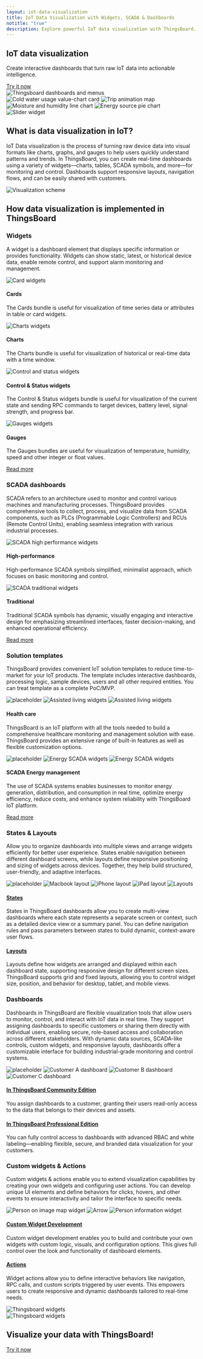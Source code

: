 ```yaml
---
layout: iot-data-visualization
title: IoT Data Visualization with Widgets, SCADA & Dashboards
notitle: "true"
description: Explore powerful IoT data visualization with ThingsBoard. Build interactive dashboards using charts, graphs, SCADA widgets, and control elements. Leverage states and responsive layouts for real-time monitoring, enhanced UX, decision-making, and industrial process optimization.
---
```


<div class="visualization-wrapper">
    <section class="visualization-hero">
        <div class="title">
            <h1>IoT data visualization</h1>
            <p>Create interactive dashboards that turn raw IoT data into actionable intelligence.</p>
            <a id="visualization_try_it_now" target="_blank" href="/installations/" class="button gtm_button">Try it now</a>
        </div>
        <div class="images">
            <div class="circle-bg"></div>
            <img src="https://img.thingsboard.io/visualization/bar-chart.svg" class="visualization-hero-image" alt="Thingsboard dashboards and menus">
            <img src="https://img.thingsboard.io/visualization/cold_water_usage.webp" class="visualization-hero-image-2" alt="Cold water usage value-chart card">
            <img src="https://img.thingsboard.io/visualization/route_history.webp" class="visualization-hero-image-3" alt="Trip animation map">
            <img src="https://img.thingsboard.io/visualization/moisture_himidity.webp" class="visualization-hero-image-4" alt="Moisture and humidity line chart">
            <img src="https://img.thingsboard.io/visualization/energy_sources.webp" class="visualization-hero-image-5" alt="Energy source pie chart">
            <img src="https://img.thingsboard.io/visualization/slider.webp" class="visualization-hero-image-6" alt="Slider widget">
        </div>
    </section>
    <section class="visualization-definition">
        <div class="title">
            <h2>What is data visualization in IoT?</h2>
            <p>IoT Data visualization is the process of turning raw device data into visual formats like charts, graphs, and gauges to help users quickly understand patterns and trends. In ThingsBoard, you can create real-time dashboards using a variety of widgets—charts, tables, SCADA symbols, and more—for monitoring and control. Dashboards support responsive layouts, navigation flows, and can be easily shared with customers.</p>
        </div>
        <img data-src="https://img.thingsboard.io/visualization/visualization-scheme.svg" src="https://img.thingsboard.io/visualization/visualization-scheme.svg" class="svg-animation" alt="Visualization scheme">
    </section>
    <section class="visualization-implementation">
        <h2>How data visualization is implemented in ThingsBoard</h2>
        <div class="block">
            <div class="title">
                <h3>Widgets</h3>
                <p>A widget is a dashboard element that displays specific information or provides functionality. Widgets can show static, latest, or historical device data, enable remote control, and support alarm monitoring and management.</p>
            </div>
            <div class="row">
                <div class="card">
                    <div class="image-container">
                        <img class="svg-animation" data-src="https://img.thingsboard.io/visualization/cards.svg" src="https://img.thingsboard.io/visualization/cards.svg" alt="Card widgets">
                    </div>
                    <div class="content">
                        <h4>Cards</h4>
                        <p>The Cards bundle is useful for visualization of time series data or attributes in table or card widgets.</p>
                    </div>
                </div>
                <div class="card">
                    <div class="image-container">
                        <img class="svg-animation" data-src="https://img.thingsboard.io/visualization/charts.svg" src="https://img.thingsboard.io/visualization/charts.svg" alt="Charts widgets">
                    </div>
                    <div class="content">
                        <h4>Charts</h4>
                        <p>The Charts bundle is useful for visualization of historical or real-time data with a time window.</p>
                    </div>
                </div>
            </div>
            <div class="row">
                <div class="card">
                    <div class="image-container">
                        <img class="svg-animation" data-src="https://img.thingsboard.io/visualization/control.svg" src="https://img.thingsboard.io/visualization/control.svg" alt="Control and status widgets">
                    </div>
                    <div class="content">
                        <h4>Control & Status widgets</h4>
                        <p>The Control & Status widgets bundle is useful for visualization of the current state and sending RPC commands to target devices, battery level, signal strength, and progress bar.</p>
                    </div>
                </div>
                <div class="card">
                    <div class="image-container">
                        <img class="svg-animation" data-src="https://img.thingsboard.io/visualization/gauges.svg" src="https://img.thingsboard.io/visualization/gauges.svg" alt="Gauges widgets">
                    </div>
                    <div class="content">
                        <h4>Gauges</h4>
                        <p>The Gauges bundles are useful for visualization of temperature, humidity, speed and other integer or float values.</p>
                    </div>
                </div>
            </div>
            <div class="block-link">
                <a href="/docs/user-guide/widgets/">Read more <i class="fas fa-chevron-right fa-md"></i></a>
            </div>
        </div>
        <div class="block">
            <div class="title">
                <h3>SCADA dashboards</h3>
                <p>SCADA refers to an architecture used to monitor and control various machines and manufacturing processes. ThingsBoard provides comprehensive tools to collect, process, and visualize data from SCADA components, such as PLCs (Programmable Logic Controllers) and RCUs (Remote Control Units), enabling seamless integration with various industrial processes.</p>
            </div>
            <div class="row">
                <div class="card">
                    <div class="image-container">
                        <img class="svg-animation" data-src="https://img.thingsboard.io/visualization/SCADA-high-perf-section.svg" src="https://img.thingsboard.io/visualization/SCADA-high-perf-section.svg" alt="SCADA high performance widgets">
                    </div>
                    <div class="content">
                        <h4>High-performance</h4>
                        <p>High-performance SCADA symbols simplified, minimalist approach, which focuses on basic monitoring and control.</p>
                    </div>
                </div>
                <div class="card">
                    <div class="image-container">
                        <img class="svg-animation" data-src="https://img.thingsboard.io/visualization/SCADA-traditional-section.svg" src="https://img.thingsboard.io/visualization/SCADA-traditional-section.svg" alt="SCADA traditional widgets">
                    </div>
                    <div class="content">
                        <h4>Traditional</h4>
                        <p>Traditional SCADA symbols has dynamic, visually engaging and interactive design  for emphasizing streamlined interfaces, faster decision-making, and enhanced operational efficiency.</p>
                    </div>
                </div>
            </div>
            <div class="block-link">
                <a href="/docs/user-guide/scada/">Read more <i class="fas fa-chevron-right fa-md"></i></a>
            </div>
        </div>
        <div class="block">
            <div class="title">
                <h3>Solution templates</h3>
                <p>ThingsBoard provides convenient IoT solution templates to reduce time-to-market for your IoT products. The template includes interactive dashboards, processing logic, sample devices, users and all other required entities. You can treat template as a complete PoC/MVP.</p>
            </div>
            <div class="row">
                <div class="card">
                    <div class="image-container solution-template">
                        <img src="https://img.thingsboard.io/visualization/placeholder.png" alt="placeholder">
                        <img class="al1" src="https://img.thingsboard.io/visualization/assisted-living-1.webp" alt="Assisted living widgets">
                        <img class="al2" src="https://img.thingsboard.io/visualization/assisted-living-2.webp" alt="Assisted living widgets">
                    </div>
                    <div class="content">
                        <h4>Health care</h4>
                        <p>ThingsBoard is an IoT platform with all the tools needed to build a comprehensive healthcare monitoring and management solution with ease. ThingsBoard provides an extensive range of built-in features as well as flexible customization options.</p>
                    </div>
                </div>
                <div class="card">
                    <div class="image-container solution-template">
                        <img src="https://img.thingsboard.io/visualization/placeholder.png" alt="placeholder">
                        <img class="d1" src="https://img.thingsboard.io/visualization/energy_1.webp" alt="Energy SCADA widgets">
                        <img class="d2" src="https://img.thingsboard.io/visualization/energy_2.webp" alt="Energy SCADA widgets">
                    </div>
                    <div class="content">
                        <h4>SCADA Energy management</h4>
                        <p>The use of SCADA systems enables businesses to monitor energy generation, distribution, and consumption in real time, optimize energy efficiency, reduce costs, and enhance system reliability with ThingsBoard IoT platform.</p>
                    </div>
                </div>
            </div>
            <div class="block-link">
                <a href="/iot-use-cases/">Read more <i class="fas fa-chevron-right fa-md"></i></a>
            </div>
        </div>
        <div class="block">
            <div class="title">
                <h3>States & Layouts</h3>
                <p>Allow you to organize dashboards into multiple views and arrange widgets efficiently for better user experience. States enable navigation between different dashboard screens, while layouts define responsive positioning and sizing of widgets across devices. Together, they help build structured, user-friendly, and adaptive interfaces.</p>
            </div>
            <div class="row no-margin">
                <div class="card image-only">
                    <div class="image-container layouts no-border">
                        <img src="https://img.thingsboard.io/visualization/placeholder.png" alt="placeholder">
                        <img class="layout1 large" src="https://img.thingsboard.io/visualization/layouts_macbook.webp" alt="Macbook layout">
                        <img class="layout2 large" src="https://img.thingsboard.io/visualization/layouts_iphone.webp" alt="iPhone layout">
                        <img class="layout3 large" src="https://img.thingsboard.io/visualization/layouts_ipad.webp" alt="iPad layout">
                        <img class="layout small" src="https://img.thingsboard.io/visualization/layouts_image.webp" alt="Layouts">
                    </div>
                </div>
            </div>
            <div class="row no-margin">
                <div class="card">
                    <div class="content">
                        <h4><a href="/docs/user-guide/dashboards/#states">States</a></h4>
                        <p>States in ThingsBoard dashboards allow you to create multi-view dashboards where each state represents a separate screen or context, such as a detailed device view or a summary panel. You can define navigation rules and pass parameters between states to build dynamic, context-aware user flows.</p>
                    </div>
                </div>
                <div class="card">
                    <div class="content">
                        <h4><a href="/docs/user-guide/ui/layouts/">Layouts</a></h4>
                        <p>Layouts define how widgets are arranged and displayed within each dashboard state, supporting responsive design for different screen sizes. ThingsBoard supports grid and fixed layouts, allowing you to control widget size, position, and behavior for desktop, tablet, and mobile views.</p>
                    </div>
                </div>
            </div>
        </div>
        <div class="block">
            <div class="title">
                <h3>Dashboards</h3>
                <p>Dashboards in ThingsBoard are flexible visualization tools that allow users to monitor, control, and interact with IoT data in real time. They support assigning dashboards to specific customers or sharing them directly with individual users, enabling secure, role-based access and collaboration across different stakeholders. With dynamic data sources, SCADA-like controls, custom widgets, and responsive layouts, dashboards offer a customizable interface for building industrial-grade monitoring and control systems.</p>
            </div>
            <div class="row no-margin">
                <div class="card image-only">
                    <div class="image-container customers no-border">
                        <img src="https://img.thingsboard.io/visualization/placeholder.png" alt="placeholder">
                        <img class="customerA" src="https://img.thingsboard.io/visualization/customer_a.webp" alt="Customer A dashboard">
                        <img class="customerB" src="https://img.thingsboard.io/visualization/customer_b.webp" alt="Customer B dashboard">
                        <img class="customerC" src="https://img.thingsboard.io/visualization/customer_c.webp" alt="Customer C dashboard">
                    </div>
                </div>
            </div>
            <div class="row no-margin">
                <div class="card">
                    <div class="content">
                        <h4><a href="/docs/getting-started-guides/helloworld/#step-7-assign-device-and-dashboard-to-customer">In ThingsBoard Community Edition</a></h4>
                        <p>You assign dashboards to a customer, granting their users read-only access to the data that belongs to their devices and assets.</p>
                    </div>
                </div>
                <div class="card">
                    <div class="content">
                        <h4><a href="/docs/getting-started-guides/helloworld-pe/#step-7-share-dashboard-with-customers">In ThingsBoard Professional Edition</a></h4>
                        <p>You can fully control access to dashboards with advanced RBAC and white labeling—enabling flexible, secure, and branded data visualization for your customers.</p>
                    </div>
                </div>
            </div>
        </div>
        <div class="block">
            <div class="title">
                <h3>Custom widgets & Actions</h3>
                <p>Custom widgets & actions enable you to extend visualization capabilities by creating your own widgets and configuring user actions. You can develop unique UI elements and define behaviors for clicks, hovers, and other events to ensure interactivity and tailor the interface to specific needs.</p>
            </div>
            <div class="row no-margin">
                <div class="card image-only">
                    <div class="image-container custom no-border">
                        <img class="left" src="https://img.thingsboard.io/visualization/left_img.webp" alt="Person on image map widget">
                        <img class="arrow" src="https://img.thingsboard.io/visualization/arrow.svg" alt="Arrow">
                        <img class="right" src="https://img.thingsboard.io/visualization/guest_info.webp" alt="Person information widget">
                    </div>
                </div>
            </div>
            <div class="row no-margin">
                <div class="card">
                    <div class="content">
                        <h4><a href="/docs/user-guide/contribution/widgets-development/">Custom Widget Development</a></h4>
                        <p>Custom widget development enables you to build and contribute your own widgets with custom logic, visuals, and configuration options. This gives full control over the look and functionality of dashboard elements.</p>
                    </div>
                </div>
                <div class="card">
                    <div class="content">
                        <h4><a href="/docs/user-guide/ui/widget-actions/">Actions</a></h4>
                        <p>Widget actions allow you to define interactive behaviors like navigation, RPC calls, and custom scripts triggered by user events. This empowers users to create responsive and dynamic dashboards tailored to real-time needs.</p>
                    </div>
                </div>
            </div>
        </div>
    </section>
    <section class="widgets">
        <div class="widgets-slide">
            <img src="https://img.thingsboard.io/visualization/widgets_part.webp" alt="Thingsboard widgets">
        </div>
        <div class="widgets-slide">
            <img src="https://img.thingsboard.io/visualization/widgets_part.webp" alt="Thingsboard widgets">
        </div>
    </section>
    <section class="visualize-with-tb">
        <h2>Visualize your data with ThingsBoard!</h2>
        <a id="visualization_try_it_now" target="_blank" href="/installations/" class="button gtm_button">Try it now</a>
    </section>
</div>
